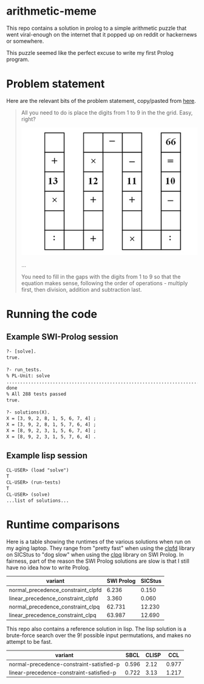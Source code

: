 # arithmetic-meme

This repo contains a solution in prolog to a simple arithmetic puzzle that went viral-enough on the internet that it popped up on reddit or hackernews or somewhere.

This puzzle seemed like the perfect excuse to write my first Prolog program.

# Problem statement

Here are the relevant bits of the problem statement, copy/pasted from [here][puzzle].

> All you need to do is place the digits from 1 to 9 in the the grid. Easy, right?
>
> ![puzzle][puzzlepng]
>
> ...
>
> You need to fill in the gaps with the digits from 1 to 9 so that the equation makes sense, following the order of operations - multiply first, then division, addition and subtraction last.

# Running the code

## Example SWI-Prolog session

```
?- [solve].
true.

?- run_tests.
% PL-Unit: solve ................................................................................................................................................................................................................................................................................................ done
% All 288 tests passed
true.

?- solutions(X).
X = [3, 9, 2, 8, 1, 5, 6, 7, 4] ;
X = [3, 9, 2, 8, 1, 5, 7, 6, 4] ;
X = [8, 9, 2, 3, 1, 5, 6, 7, 4] ;
X = [8, 9, 2, 3, 1, 5, 7, 6, 4] .
```

## Example lisp session

```
CL-USER> (load "solve")
T
CL-USER> (run-tests)
T
CL-USER> (solve)
...list of solutions...
```

# Runtime comparisons

Here is a table showing the runtimes of the various solutions when run on my aging laptop. They range from "pretty fast" when using the [clpfd][clpfd] library on SICStus to "dog slow" when using the [clpq][clpqr] library on SWI Prolog. In fairness, part of the reason the SWI Prolog solutions are slow is that I still have no idea how to write Prolog.

| variant                            | SWI Prolog | SICStus |
|------------------------------------|------------|---------|
| normal_precedence_constraint_clpfd |      6.236 |   0.150 |
| linear_precedence_constraint_clpfd |      3.360 |   0.060 |
| normal_precedence_constraint_clpq  |     62.731 |  12.230 |
| linear_precedence_constraint_clpq  |     63.987 |  12.690 |

This repo also contains a reference solution in lisp. The lisp solution is a brute-force search over the 9! possible input permutations, and makes no attempt to be fast.

| variant                                  |  SBCL | CLISP |   CCL |
|------------------------------------------|-------|-------|-------|
| normal-precedence-constraint-satisfied-p | 0.596 |  2.12 | 0.977 |
| linear-precedence-constraint-satisfied-p | 0.722 |  3.13 | 1.217 |


[puzzle]: https://www.theguardian.com/science/alexs-adventures-in-numberland/2015/may/20/can-you-do-the-maths-puzzle-for-vietnamese-eight-year-olds-that-has-stumped-parents-and-teachers
[puzzlepng]: https://github.com/appleby/arithmetic-meme/raw/master/puzzle.png
[clpfd]: https://sicstus.sics.se/sicstus/docs/3.7.1/html/sicstus_33.html
[clpqr]: http://www.swi-prolog.org/pldoc/man?section=clpqr

